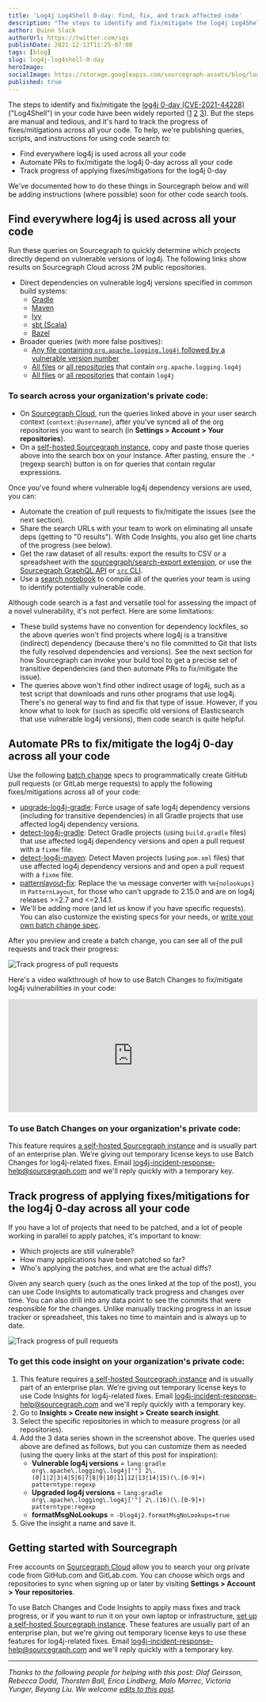 ```yaml
---
title: 'Log4j Log4Shell 0-day: find, fix, and track affected code'
description: "The steps to identify and fix/mitigate the log4j Log4Shell 0-day (CVE-2021-44228) in your code have been widely reported. But they're manual and tedious, and it's hard to track the progress of fixes/mitigations across all your code. Here's how code search can help find, fix, and track code affected by the log4j 0-day."
author: Quinn Slack
authorUrl: https://twitter.com/sqs
publishDate: 2021-12-13T11:25-07:00
tags: [blog]
slug: log4j-log4shell-0-day
heroImage:
socialImage: https://storage.googleapis.com/sourcegraph-assets/blog/log4j/log4j-track-progress-prs.png
published: true
---
```


The steps to identify and fix/mitigate the [log4j 0-day (CVE-2021-44228)](https://nvd.nist.gov/vuln/detail/CVE-2021-44228) ("Log4Shell") in your code have been widely reported ([1](https://www.lunasec.io/docs/blog/log4j-zero-day/) [2](https://logging.apache.org/log4j/2.x/security.html) [3](https://www.reddit.com/r/blueteamsec/comments/rd38z9/log4j_0day_being_exploited/)). But the steps are manual and tedious, and it's hard to track the progress of fixes/mitigations across all your code. To help, we're publishing queries, scripts, and instructions for using code search to:

- Find everywhere log4j is used across all your code
- Automate PRs to fix/mitigate the log4j 0-day across all your code
- Track progress of applying fixes/mitigations for the log4j 0-day

We've documented how to do these things in Sourcegraph below and will be adding instructions (where possible) soon for other code search tools.

## Find everywhere log4j is used across all your code

Run these queries on Sourcegraph to quickly determine which projects directly depend on vulnerable versions of log4j. The following links show results on Sourcegraph Cloud across 2M public repositories.

- Direct dependencies on vulnerable log4j versions specified in common build systems:
  - [Gradle](https://sourcegraph.com/search?q=context:global+lang:gradle+org%5C.apache%5C.logging%5C.log4j%5B%27%22%5D+2%5C.%280%7C1%7C2%7C3%7C4%7C5%7C6%7C7%7C8%7C9%7C10%7C11%7C12%7C13%7C14%7C15%29%28%5C.%5B0-9%5D%2B%29&patternType=regexp)
  - [Maven](https://sourcegraph.com/search?q=context:global+file:pom.xml+%3Clog4j%5C.version%3E2%5C.%280%7C1%7C2%7C3%7C4%7C5%7C6%7C7%7C8%7C9%7C10%7C11%7C12%7C13%7C14%7C15%29%28%5C.%5B0-9%5D%2B%29%3C/log4j%5C.version%3E&patternType=regexp)
  - [Ivy](https://sourcegraph.com/search?q=context:global+file:ivy.xml+org%3D%22org%5C.apache%5C.logging%5C.log4j%22+rev%3D%222%5C.%280%7C1%7C2%7C3%7C4%7C5%7C6%7C7%7C8%7C9%7C10%7C11%7C12%7C13%7C14%7C15%29%28%5C.%5B0-9%5D%2B%29%22&patternType=regexp)
  - [sbt (Scala)](https://sourcegraph.com/search?q=context:global+file:%5C.sbt%24+%22org.apache.logging.log4j%22+%25+%222%5C.%280%7C1%7C2%7C3%7C4%7C5%7C6%7C7%7C8%7C9%7C10%7C11%7C12%7C13%7C14%7C15%29%28%5C.%5B0-9%5D%2B%29&patternType=regexp)
  - [Bazel](https://sourcegraph.com/search?q=context:global+lang:bazel+org%5C.apache%5C.logging%5C.log4j:+2%5C.%280%7C1%7C2%7C3%7C4%7C5%7C6%7C7%7C8%7C9%7C10%7C11%7C12%7C13%7C14%7C15%29%28%5C.%5B0-9%5D%2B%29&patternType=regexp)
- Broader queries (with more false positives):
  - [Any file containing `org.apache.logging.log4j` followed by a vulnerable version number](https://sourcegraph.com/search?q=context:global+org%5C.apache%5C.logging%5C.log4j+2%5C.%280%7C1%7C2%7C3%7C4%7C5%7C6%7C7%7C8%7C9%7C10%7C11%7C12%7C13%7C14%7C15%29%28%5C.%5B0-9%5D%2B%29&patternType=regexp)
  - [All files](https://sourcegraph.com/search?q=context:global+org.apache.logging.log4j&patternType=regexp&case=yes) or [all repositories](https://sourcegraph.com/search?q=context:global+org.apache.logging.log4j+select:repo&patternType=regexp&case=yes) that contain `org.apache.logging.log4j`
  - [All files](https://sourcegraph.com/search?q=context:global+log4j&patternType=literal) or [all repositories](https://sourcegraph.com/search?q=context:global+log4j+select:repo&patternType=literal) that contain `log4j`

### To search across your organization's private code:

- On [Sourcegraph Cloud](https://sourcegraph.com), run the queries linked above in your user search context (<code>context:<i>@username</i></code>), after you've synced all of the org repositories you want to search (in **Settings > Account > Your repositories**).
- On a [self-hosted Sourcegraph instance](https://docs.sourcegraph.com/#quick-install), copy and paste those queries above into the search box on your instance. After pasting, ensure the `.*` (regexp search) button is on for queries that contain regular expressions.

Once you've found where vulnerable log4j dependency versions are used, you can:

- Automate the creation of pull requests to fix/mitigate the issues (see the next section).
- Share the search URLs with your team to work on eliminating all unsafe deps (getting to "0 results"). With Code Insights, you also get line charts of the progress (see below).
- Get the raw dataset of all results: export the results to CSV or a spreadsheet with the [sourcegraph/search-export extension](https://sourcegraph.com/extensions/sourcegraph/search-export), or use the [Sourcegraph GraphQL API](https://docs.sourcegraph.com/api/graphql) or [`src` CLI](https://github.com/sourcegraph/src-cli#readme).
- Use a [search notebook](https://sourcegraph.com/github.com/sourcegraph/notebooks/-/blob/log4j.snb.md) to compile all of the queries your team is using to identify potentially vulnerable code.

Although code search is a fast and versatile tool for assessing the impact of a novel vulnerability, it's not perfect. Here are some limitations:

- These build systems have no convention for dependency lockfiles, so the above queries won't find projects where log4j is a transitive (indirect) dependency (because there's no file committed to Git that lists the fully resolved dependencies and versions). See the next section for how Sourcegraph can invoke your build tool to get a precise set of transitive dependencies (and then automate PRs to fix/mitigate the issue).
- The queries above won't find other indirect usage of log4j, such as a test script that downloads and runs other programs that use log4j. There's no general way to find and fix that type of issue. However, if you know what to look for (such as specific old versions of Elasticsearch that use vulnerable log4j versions), then code search is quite helpful.

## Automate PRs to fix/mitigate the log4j 0-day across all your code

Use the following [batch change](https://docs.sourcegraph.com/batch_changes) specs to programmatically create GitHub pull requests (or GitLab merge requests) to apply the following fixes/mitigations across all of your code:

- [upgrade-log4j-gradle](https://github.com/sourcegraph/log4j-cve-code-search-resources/tree/main/batch-changes): Force usage of safe log4j dependency versions (including for transitive dependencies) in all Gradle projects that use affected log4j dependency versions.
- [detect-log4j-gradle](https://github.com/sourcegraph/log4j-cve-code-search-resources/tree/main/batch-changes): Detect Gradle projects (using `build.gradle` files) that use affected log4j dependency versions and open a pull request with a `fixme` file.
- [detect-log4j-maven](https://github.com/sourcegraph/log4j-cve-code-search-resources/tree/main/batch-changes): Detect Maven projects (using `pom.xml` files) that use affected log4j dependency versions and and open a pull request with a `fixme` file.
- [patternlayout-fix](https://github.com/sourcegraph/log4j-cve-code-search-resources/tree/main/batch-changes): Replace the `%m` message converter with `%m{nolookups}` in `PatternLayout`, for those who can't upgrade to 2.15.0 and are on log4j releases >=2.7 and <=2.14.1.
- We'll be adding more (and let us know if you have specific requests). You can also customize the existing specs for your needs, or [write your own batch change spec](https://docs.sourcegraph.com/batch_changes).

After you preview and create a batch change, you can see all of the pull requests and track their progress:

![Track progress of pull requests](https://storage.googleapis.com/sourcegraph-assets/blog/log4j/log4j-track-progress-prs.png)

Here's a video walkthrough of how to use Batch Changes to fix/mitigate log4j vulnerabilities in your code:

<div style="position: relative; padding-bottom: 45.18828451882845%; height: 0;"><iframe src="https://www.loom.com/embed/84807e1388ce4a5383df7fe5174ed2d7" frameborder="0" webkitallowfullscreen mozallowfullscreen allowfullscreen style="position: absolute; top: 0; left: 0; width: 100%; height: 100%;"></iframe></div>

### To use Batch Changes on your organization's private code:

This feature requires [a self-hosted Sourcegraph instance](https://docs.sourcegraph.com/#getting-started) and is usually part of an enterprise plan. We’re giving out temporary license keys to use Batch Changes for log4j-related fixes. Email [log4j-incident-response-help@sourcegraph.com](mailto:log4j-incident-response-help@sourcegraph.com) and we'll reply quickly with a temporary key.

## Track progress of applying fixes/mitigations for the log4j 0-day across all your code

If you have a lot of projects that need to be patched, and a lot of people working in parallel to apply patches, it's important to know:

- Which projects are still vulnerable?
- How many applications have been patched so far?
- Who's applying the patches, and what are the actual diffs?

Given any search query (such as the ones linked at the top of the post), you can use Code Insights to automatically track progress and changes over time. You can also drill into any data point to see the commits that were responsible for the changes. Unlike manually tracking progress in an issue tracker or spreadsheet, this takes no time to maintain and is always up to date.

![Track progress of pull requests](https://storage.googleapis.com/sourcegraph-assets/blog/log4j/log4j-code-insights.png)

### To get this code insight on your organization's private code:

1. This feature requires [a self-hosted Sourcegraph instance](https://docs.sourcegraph.com/#getting-started) and is usually part of an enterprise plan. We’re giving out temporary license keys to use Code Insights for log4j-related fixes. Email [log4j-incident-response-help@sourcegraph.com](mailto:log4j-incident-response-help@sourcegraph.com) and we'll reply quickly with a temporary key.
1. Go to **Insights > Create new insight > Create search insight**.
1. Select the specific repositories in which to measure progress (or all repositories).
1. Add the 3 data series shown in the screenshot above. The queries used above are defined as follows, but you can customize them as needed (using the query links at the start of this post for inspiration):
   - **Vulnerable log4j versions** = `lang:gradle org\.apache\.logging\.log4j['"] 2\.(0|1|2|3|4|5|6|7|8|9|10|11|12|13|14|15)(\.[0-9]+) patterntype:regexp`
   - **Upgraded log4j versions** = `lang:gradle org\.apache\.logging\.log4j['"] 2\.(16)(\.[0-9]+) patterntype:regexp`
   - **formatMsgNoLookups** = `-Dlog4j2.formatMsgNoLookups=true`
1. Give the insight a name and save it.

## Getting started with Sourcegraph

Free accounts on [Sourcegraph Cloud](https://sourcegraph.com) allow you to search your org private code from GitHub.com and GitLab.com. You can choose which orgs and repositories to sync when signing up or later by visiting **Settings > Account > Your repositories**.

To use Batch Changes and Code Insights to apply mass fixes and track progress, or if you want to run it on your own laptop or infrastructure, [set up a self-hosted Sourcegraph instance](https://docs.sourcegraph.com/#getting-started). These features are usually part of an enterprise plan, but we're giving out temporary license keys to use these features for log4j-related fixes. Email [log4j-incident-response-help@sourcegraph.com](mailto:log4j-incident-response-help@sourcegraph.com) and we'll reply quickly with a temporary key.

---

_Thanks to the following people for helping with this post: Olaf Geirsson, Rebecca Dodd, Thorsten Ball, Erica Lindberg, Malo Marrec, Victoria Yunger, Beyang Liu. We welcome [edits to this post](https://github.com/sourcegraph/about/tree/main/blogposts/2021/log4j-log4-shell-0-day.md)._
